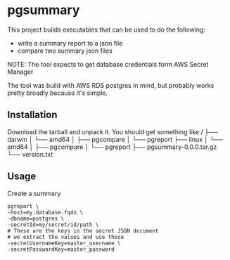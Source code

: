# pgsummary
This project builds executables that can be used to do the following:
 - write a summary report to a json file
 - compare two summary json files

NOTE:  The tool expects to get database credentials form AWS Secret Manager

The tool was build with AWS RDS postgres in mind, but probably works pretty broadly because it's simple.  


## Installation

Download the tarball and unpack it. You should get something like
/
├── darwin
│ └── amd64
│     ├── pgcompare
│     └── pgreport
├── linux
│ └── amd64
│     ├── pgcompare
│     └── pgreport
├── pgsummary-0.0.0.tar.gz
└── version.txt

## Usage

Create a summary 
```shell
pgreport \
-host=my.database.fqdn \
-dbname=postgres \
-secretId=my/secret/id/path \
# These are the keys in the secret JSON document
# we extract the values and use those
-secretUsernameKey=master_username \
-secretPasswordKey=master_password
```